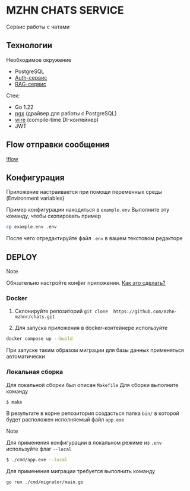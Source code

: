 # MZHN CHATS SERVICE

Сервис работы с чатами

## Технологии

Необходимое окружение

- PostgreSQL
- [Auth-сервис](https://github.com/mzhn-mzhnr/auth)
- [RAG-сервис](https://github.com/mzhn-mzhnr/ai)

Стек:

- Go 1.22
- [pgx](https://github.com/jackc/pgx) (драйвер для работы с PostgreSQL)
- [wire](https://github.com/google/wire) (compile-time DI-контейнер)
- JWT

## Flow отправки сообщения

[!flow](./.github/question-flow.png)

## Конфигурация

Приложение настраивается при помощи переменных среды (Environment variables)

Пример конфигурации находиться в `example.env`
Выполните эту команду, чтобы скопировать пример

```bash
cp example.env .env
```

После чего отредактируйте файл `.env` в вашем текстовом редакторе

## DEPLOY

> [!Note]
> Обязательно настройте конфиг приложения. [Как это сделать?](#конфигурация)

### Docker

1. Склонируйте репозиторий `git clone  https://github.com/mzhn-mzhnr/chats.git`

2. Для запуска приложения в docker-контейнере используйте

```bash
docker compose up --build
```

При запуске таким образом миграции для базы данных применяться автоматически

### Локальная сборка

Для локальной сборки был описан `Makefile`
Для сборки выполните команду

```bash
$ make
```

В результате в корне репозитория создасться папка `bin/` в которой будет расположен исполняемый файл `app.exe`

> [!Note]
> Для применения конфигурации в локальном режиме из `.env` используйте флаг `--local`

```bash
$ ./cmd/app.exe --local
```

Для применения миграции требуется выполнить команду

```bash
go run ./cmd/migrator/main.go
```
